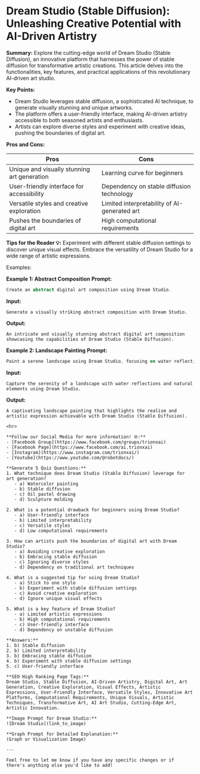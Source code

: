 # Dream Studio (Stable Diffusion): Unleashing Creative Potential with AI-Driven Artistry

**Summary:**
Explore the cutting-edge world of Dream Studio (Stable Diffusion), an innovative platform that harnesses the power of stable diffusion for transformative artistic creations. This article delves into the functionalities, key features, and practical applications of this revolutionary AI-driven art studio.

**Key Points:**
- Dream Studio leverages stable diffusion, a sophisticated AI technique, to generate visually stunning and unique artworks.
- The platform offers a user-friendly interface, making AI-driven artistry accessible to both seasoned artists and enthusiasts.
- Artists can explore diverse styles and experiment with creative ideas, pushing the boundaries of digital art.

**Pros and Cons:**

| Pros                                           | Cons                                               |
| ---------------------------------------------- | ---------------------------------------------------|
| Unique and visually stunning art generation     | Learning curve for beginners                       |
| User-friendly interface for accessibility      | Dependency on stable diffusion technology          |
| Versatile styles and creative exploration       | Limited interpretability of AI-generated art        |
| Pushes the boundaries of digital art             | High computational requirements                    |

**Tips for the Reader 💡:**
Experiment with different stable diffusion settings to discover unique visual effects. Embrace the versatility of Dream Studio for a wide range of artistic expressions.

Examples:

**Example 1: Abstract Composition**
**Prompt:**
```dart
Create an abstract digital art composition using Dream Studio.
```
**Input:**
```
Generate a visually striking abstract composition with Dream Studio.
```
**Output:**
```
An intricate and visually stunning abstract digital art composition showcasing the capabilities of Dream Studio (Stable Diffusion).
```

**Example 2: Landscape Painting**
**Prompt:**
```dart
Paint a serene landscape using Dream Studio, focusing on water reflections and natural elements.
```
**Input:**
```
Capture the serenity of a landscape with water reflections and natural elements using Dream Studio.
```
**Output:**
```
A captivating landscape painting that highlights the realism and artistic expression achievable with Dream Studio (Stable Diffusion).

<hr>

**Follow our Social Media for more information! 🌐:**
- [Facebook Group](https://www.facebook.com/groups/trionxai)
- [Facebook Page](https://www.facebook.com/ai.trionxai)
- [Instagram](https://www.instagram.com/trionxai/)
- [Youtube](https://www.youtube.com/@robotdocs/)

**Generate 5 Quiz Questions:**
1. What technique does Dream Studio (Stable Diffusion) leverage for art generation?
   - a) Watercolor painting
   - b) Stable diffusion
   - c) Oil pastel drawing
   - d) Sculpture molding

2. What is a potential drawback for beginners using Dream Studio?
   - a) User-friendly interface
   - b) Limited interpretability
   - c) Versatile styles
   - d) Low computational requirements

3. How can artists push the boundaries of digital art with Dream Studio?
   - a) Avoiding creative exploration
   - b) Embracing stable diffusion
   - c) Ignoring diverse styles
   - d) Dependency on traditional art techniques

4. What is a suggested tip for using Dream Studio?
   - a) Stick to one style
   - b) Experiment with stable diffusion settings
   - c) Avoid creative exploration
   - d) Ignore unique visual effects

5. What is a key feature of Dream Studio?
   - a) Limited artistic expressions
   - b) High computational requirements
   - c) User-friendly interface
   - d) Dependency on unstable diffusion

**Answers:**
1. b) Stable diffusion
2. b) Limited interpretability
3. b) Embracing stable diffusion
4. b) Experiment with stable diffusion settings
5. c) User-friendly interface

**SEO High Ranking Page Tags:**
Dream Studio, Stable Diffusion, AI-Driven Artistry, Digital Art, Art Generation, Creative Exploration, Visual Effects, Artistic Expressions, User-Friendly Interface, Versatile Styles, Innovative Art Platforms, Computational Requirements, Unique Visuals, Artistic Techniques, Transformative Art, AI Art Studio, Cutting-Edge Art, Artistic Innovation.

**Image Prompt for Dream Studio:**
![Dream Studio](link_to_image)

**Graph Prompt for Detailed Explanation:**
(Graph or Visualization Image)

---

Feel free to let me know if you have any specific changes or if there's anything else you'd like to add!
